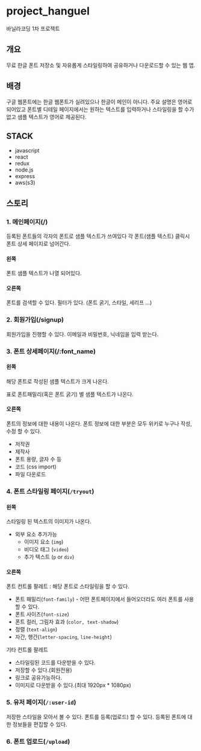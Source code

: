 # project_hanguel
바닐라코딩 1차 프로젝트

## 개요
무료 한글 폰트 저장소 및 자유롭게 스타일링하여 공유하거나 다운로드할 수 있는 웹 앱.

## 배경
구글 웹폰트에는 한글 웹폰트가 실려있으나 한글이 메인이 아니다. 주요 설명은 영어로 되어있고
폰트별 디테일 페이지에서는 원하는 텍스트를 입력하거나 스타일링을 할 수가 없고 샘플 텍스트가 영어로 제공된다.

## STACK
- javascript
- react
- redux
- node.js
- express
- aws(s3)


## 스토리

### 1. 메인페이지(/)
등록된 폰트들의 각자의 폰트로 샘플 텍스트가 쓰여있다
각 폰트(샘플 텍스트) 클릭시 폰트 상세 페이지로 넘어간다.

#### 왼쪽
폰트 샘플 텍스트가 나열 되어있다.

#### 오른쪽
폰트를 검색할 수 있다.
필터가 있다. (폰트 굵기, 스타일, 세리프 ...)

### 2. 회원가입(/signup)
회원가입을 진행할 수 있다.
이메일과 비밀번호, 닉네임을 입력 받는다.



### 3. 폰트 상세페이지(/:font_name)

#### 왼쪽
해당 폰트로 작성된 샘플 텍스트가 크게 나온다.

표로 폰트패밀리(혹은 폰트 굵기) 별 샘플 텍스트가 나온다.

#### 오른쪽
폰트의 정보에 대한 내용이 나온다.
폰트 정보에 대한 부분은 모두 위키로 누구나 작성, 수정 할 수 있다.

- 저작권
- 제작사
- 폰트 용량, 글자 수 등
- 코드 (css import)
- 파일 다운로드



### 4. 폰트 스타일링 페이지(`/tryout`)

#### 왼쪽
스타일링 된 텍스트의 이미지가 나온다.

- 외부 요소 추가가능
  - 이미지 요소 (`img`)
  - 비디오 태그 (`video`)
  - 추가 텍스트 (`p` or `div`)

#### 오른쪽
폰트 컨트롤 팔레트 : 해당 폰트로 스타일링을 할 수 있다.
- 폰트 패밀리(`font-family`) - 어떤 폰트페이지에서 들어오더라도 여러 폰트를 사용할 수 있다.
- 폰트 사이즈(`font-size`)
- 폰트 컬러, 그림자 효과 (`color, text-shadow`)
- 정렬 (`text-align`)
- 자간, 행간(`letter-spacing`, `line-height`) 

기타 컨트롤 팔레트
- 스타일링된 코드를 다운받을 수 있다.
- 저장할 수 있다.(회원전용)
- 링크로 공유가능하다.
- 이미지로 다운받을 수 있다.(최대 1920px * 1080px)



### 5. 유저 페이지(`/:user-id`)
저장한 스타일을 모아서 볼 수 있다.
폰트를 등록(업로드) 할 수 있다.
등록된 폰트에 대한 정보들을 편집할 수 있다.



### 6. 폰트 업로드(`/upload`)



